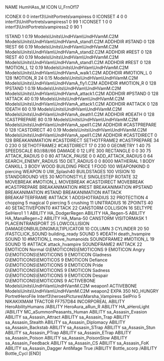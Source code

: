 NAME HumHAss_M
ICON U_FrnOf17

ICONEX 0 0 interf3\UnitPortrets\vampiress 0
ICONSET 4 0 0 interf3\UnitPortrets\vampiress1 0 99 1
ICONSET 1 0 0 interf3\UnitPortrets\vampiress2 0 90 1

!STAND          1 0.19  Models\Units\UndHVam\UndHVamM.C2M Models\Units\UndHVam\UndHVamA_stand1.C2M
ADDHDIR #STAND 0 128
!REST           66 0.19 Models\Units\UndHVam\UndHVamM.C2M Models\Units\UndHVam\UndHVamA_stand2.C2M
ADDHDIR #REST 0 128
!REST           40 0.19 Models\Units\UndHVam\UndHVamM.C2M Models\Units\UndHVam\UndHVamA_stand1.C2M
ADDHDIR #REST 0 128
!MOTION_L       12 0.19 Models\Units\UndHVam\UndHVamM.C2M Models\Units\UndHVam\UndHVamA_walk1.C2M
ADDHDIR #MOTION_L 0 128
!MOTION_R      24 0.15  Models\Units\UndHVam\UndHVamM.C2M Models\Units\UndHVam\UndHVamA_fly1.C2M
ADDHDIR #MOTION_R 0 128
!PSTAND        1  0.19  Models\Units\UndHVam\UndHVamM.C2M Models\Units\UndHVam\UndHVamA_attack1.C2M
ADDHDIR #PSTAND 0 128 
!ATTACK         40 0.19 Models\Units\UndHVam\UndHVamM.C2M Models\Units\UndHVam\UndHVamA_attack1.C2M
ADDHDIR #ATTACK 0 128
!DEATH          60 0.19 Models\Units\UndHVam\UndHVamM.C2M Models\Units\UndHVam\UndHVamA_death1.C2M
ADDHDIR #DEATH 0 128
!CASTPREPARE   80  0.19 Models\Units\UndHVam\UndHVamM.C2M Models\Units\UndHVam\UndHVamA_spell1.C2M
ADDHDIR #CASTPREPARE 0 128
!CASTDIRECT    40  0.19 Models\Units\UndHVam\UndHVamM.C2M Models\Units\UndHVam\UndHVamA_spell1.C2M
ADDHDIR #CASTDIRECT 0 128
BREAKANIMATION #CASTDIRECT
SETHOTFRAME2 #CASTPREPARE 34 0 230 0
SETHOTFRAME2 #CASTDIRECT 17 0 230 0
GEOMETRY 1 40 75
SPEEDSCALE 80//88//66
DAMAGE   0 12
LIFE     300
RECTANGLE 0 0 30 75
ATTACK_RADIUS 0 0 80
ATTACK_PAUSE 0 0
ADD_ATTACK_RADIUS 0 64
SEARCH_ENEMY_RADIUS 150
DET_RADIUS 0 0 8000
MATHERIAL 1 BODY
CANKILL 3 BODY WOOD BUILDING
PRICE 1 FOOD 100
WEAPONKIND 0 piercing
WEAPON 0 UW_Splash40
BUILDSTAGES 100
VISION 10
STANDGROUND
VES 30
MOTIONSTYLE SINGLESTEP
ROTATE 32
MOVEBREAK #MOTION_L
MOVEBREAK #CASTDIRECT
MOVEBREAK #CASTPREPARE
BREAKANIMATION #REST
BREAKANIMATION #PSTAND
BREAKANIMATION #STAND
BREAKANIMATION #ATTACK
BREAKAFTERFRAME #ATTACK 1
ADDSHOTRADIUS 32
PROTECTION 4 chopping 5 magical 0 piercing 5 crushing 11
UNITRADIUS 16
ZPOINTS 40 40
SETACTIVEPOINT0 #ATTACK 22
CANSTORM
COLLISION 16
SELTYPE SelHero1 1 1
ABILITY HA_DodgerRegen
ABILITY HA_Regen-5
ABILITY HA_ManaRegen+2
ABILITY HA_Mana-50
CANSTORM
VISITORMASK 1
PLACEINTRANSPORT 25
LOWCOLLISION
DAMAGEONBUILDINGMULTIPLICATOR 10
COLUMN 3
CYLINDER 20 50
/FASTCLICK_SOUND building_ready
SOUND 5 #DEATH death_hvampire
SOUND 10 #MOTION_L move_humanoids
SOUNDFRAME2 #MOTION_L 19
SOUND 15 #ATTACK attack_hvampire
SOUNDFRAME2 #ATTACK 22
EMOTICON Normal G\EMOTICONS\EMOTICONS 9
EMOTICON Angry G\EMOTICONS\EMOTICONS 9
EMOTICON Gladness G\EMOTICONS\EMOTICOS 9
EMOTICON Defiance G\EMOTICONS\EMOTICONS 9
EMOTICON Pride G\EMOTICONS\EMOTICONS 9
EMOTICON Sadness G\EMOTICONS\EMOTICONS 9
EMOTICON Despair G\EMOTICONS\EMOTICONS 9
ACTIVEBONE Models\Units\UndHVam\UndHVamM.C2M weapon1
ACTIVEBONE Models\Units\UndHVam\UndHVamM.C2M weapon2
EXPA 350
NO_HUNGRY
PortretHeroFile Interf3\heroesPictures\Marsha_Vampiress
SelPrio 5
NIKAKIXMAM
TFACTOR FF757D84
INCORPOREAL
ABILITY HeroAbilityHumans
/ABILITY HeroAura_aRun_R
ABILITY HA_aHeroLight
/ABILITY MC_aSummonPeasants_Human
ABILITY sa_Assasin_Evasion
ABILITY sa_Assasin_Attract
ABILITY sa_Assasin_Trap
ABILITY sa_Assasin_Stealth
ABILITY sa_Assasin_Diplomacy
ABILITY sa_Assasin_Backstab
ABILITY sa_Assasin_STrap
ABILITY sa_Assasin_Stun
ABILITY sa_Assasin_PTrap
ABILITY sa_Assasin_ETrap
ABILITY sa_Assasin_Poison
ABILITY sa_Assasin_PoisonSlow
ABILITY sa_Assasin_Feedback
ABILITY sa_Assasin_CS
ABILITY sa_Assasin_FoK
ABILITY sa_Assasin_Dagger
AntiMage True
/ABILITY Bottle_scorp
/ABILITY Bottle_Cycl
[END]

